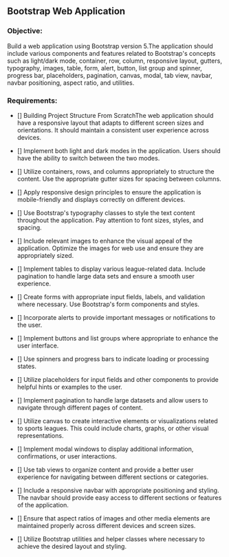 ## Bootstrap Web Application

### Objective:

Build a web application using Bootstrap version 5.The application should include various components and features related to Bootstrap's concepts such as light/dark mode, container, row, column, responsive layout, gutters, typography, images, table, form, alert, button, list group and spinner, progress bar, placeholders, pagination, canvas, modal, tab view, navbar, navbar positioning, aspect ratio, and utilities.

### Requirements:

- [] Building Project Structure From ScratchThe web application should have a responsive layout that adapts to different screen sizes and orientations. It should maintain a consistent user experience across devices.

- [] Implement both light and dark modes in the application. Users should have the ability to switch between the two modes.

- [] Utilize containers, rows, and columns appropriately to structure the content. Use the appropriate gutter sizes for spacing between columns.

- [] Apply responsive design principles to ensure the application is mobile-friendly and displays correctly on different devices.

- [] Use Bootstrap's typography classes to style the text content throughout the application. Pay attention to font sizes, styles, and spacing.

- [] Include relevant images to enhance the visual appeal of the application. Optimize the images for web use and ensure they are appropriately sized.

- [] Implement tables to display various league-related data. Include pagination to handle large data sets and ensure a smooth user experience.

- [] Create forms with appropriate input fields, labels, and validation where necessary. Use Bootstrap's form components and styles.

- [] Incorporate alerts to provide important messages or notifications to the user.

- [] Implement buttons and list groups where appropriate to enhance the user interface.

- [] Use spinners and progress bars to indicate loading or processing states.

- [] Utilize placeholders for input fields and other components to provide helpful hints or examples to the user.

- [] Implement pagination to handle large datasets and allow users to navigate through different pages of content.

- [] Utilize canvas to create interactive elements or visualizations related to sports leagues. This could include charts, graphs, or other visual representations.

- [] Implement modal windows to display additional information, confirmations, or user interactions.

- [] Use tab views to organize content and provide a better user experience for navigating between different sections or categories.

- [] Include a responsive navbar with appropriate positioning and styling. The navbar should provide easy access to different sections or features of the application.

- [] Ensure that aspect ratios of images and other media elements are maintained properly across different devices and screen sizes.

- [] Utilize Bootstrap utilities and helper classes where necessary to achieve the desired layout and styling.
